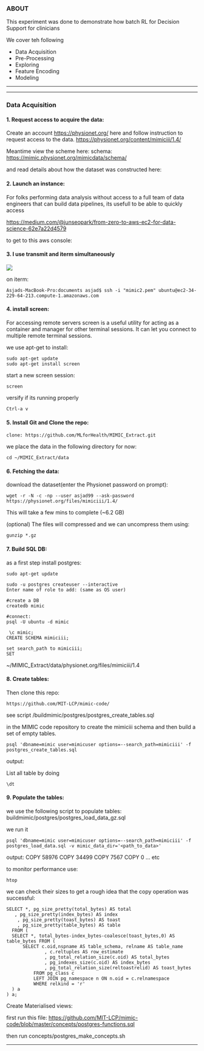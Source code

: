 ### ABOUT 

This experiment was done to demonstrate how batch RL for Decision Support for clinicians 

We cover teh following 


- Data Acquisition 
- Pre-Processing 
- Exploring 
- Feature Encoding
- Modeling 
----------------------------------------------------
----------------------------------------------------

### Data Acquisition 


#### 1. Request access to acquire the data:

Create an account https://physionet.org/ here and follow instruction to request access to the data. https://physionet.org/content/mimiciii/1.4/

Meantime view the scheme here: schema: https://mimic.physionet.org/mimicdata/schema/

and read details about how the dataset was constructed here: 


#### 2. Launch an instance: 
For folks performing data analysis without access to a full team of data engineers that can build data pipelines, its usefull to be able to quickly access 


https://medium.com/@junseopark/from-zero-to-aws-ec2-for-data-science-62e7a22d4579


to get to this aws console:


#### 3. I use transmit and iterm simultaneously


![](https://paper-attachments.dropbox.com/s_9C453E0E6A99C23A853A12A22A94087A14951068B3D837D1A2BDE0BFBFDEAD7A_1594289590617_Screen+Shot+2020-07-09+at+8.12.58+pm.png)


on iterm: 


    Asjads-MacBook-Pro:documents asjad$ ssh -i "mimic2.pem" ubuntu@ec2-34-229-64-213.compute-1.amazonaws.com

#### 4.  install screen: 

For accessing remote servers screen is a useful utility for acting as a container and manager for other terminal sessions. It can let you connect to multiple remote terminal sessions. 

we use apt-get to install: 

    sudo apt-get update
    sudo apt-get install screen

start a new screen session:


    screen

versify if its running properly 

    Ctrl-a v


#### 5. Install Git and Clone the repo: 


    clone: https://github.com/MLforHealth/MIMIC_Extract.git

we place the data in the following directory for now: 


    cd ~/MIMIC_Extract/data 


#### 6. Fetching the data: 

download the dataset(enter the Physionet password on prompt): 


    wget -r -N -c -np --user asjad99 --ask-password https://physionet.org/files/mimiciii/1.4/

This will take a few mins to complete (~6.2 GB)

(optional) The files will compressed and we can uncompress them using: 


    gunzip *.gz



#### 7. Build SQL DB: 

as a first step install postgres: 


    sudo apt-get update
    
    sudo -u postgres createuser --interactive
    Enter name of role to add: (same as OS user)
    
    #create a DB
    createdb mimic
    
    #connect:
    psql -U ubuntu -d mimic
    
     \c mimic;
    CREATE SCHEMA mimiciii;
    
    set search_path to mimiciii;
    SET
    

~/MIMIC_Extract/data/physionet.org/files/mimiciii/1.4



#### 8. Create tables: 

Then clone this repo:


    https://github.com/MIT-LCP/mimic-code/

see  script /buildmimic/postgres/postgres_create_tables.sql

 in the MIMIC code repository to create the mimiciii schema and then build a set of empty tables.


    psql 'dbname=mimic user=mimicuser options=--search_path=mimiciii' -f postgres_create_tables.sql

output: 

List all table by doing 


    \dt


#### 9. Populate the tables: 

we use the following script to populate tables: buildmimic/postgres/postgres_load_data_gz.sql

we run it 


    psql 'dbname=mimic user=mimicuser options=--search_path=mimiciii' -f postgres_load_data.sql -v mimic_data_dir='<path_to_data>'

output: 
COPY 58976
COPY 34499
COPY 7567
COPY 0
... etc

to monitor performance use:


    htop



we can check their sizes to get a rough idea that the copy operation was successful: 


    SELECT *, pg_size_pretty(total_bytes) AS total 
       , pg_size_pretty(index_bytes) AS index
        , pg_size_pretty(toast_bytes) AS toast
        , pg_size_pretty(table_bytes) AS table
      FROM (
      SELECT *, total_bytes-index_bytes-coalesce(toast_bytes,0) AS table_bytes FROM (
          SELECT c.oid,nspname AS table_schema, relname AS table_name
                  , c.reltuples AS row_estimate
                  , pg_total_relation_size(c.oid) AS total_bytes
                  , pg_indexes_size(c.oid) AS index_bytes
                  , pg_total_relation_size(reltoastrelid) AS toast_bytes
              FROM pg_class c
              LEFT JOIN pg_namespace n ON n.oid = c.relnamespace
              WHERE relkind = 'r'
      ) a
    ) a;
Create Materialised views: 

 
 first run this file: 
 https://github.com/MIT-LCP/mimic-code/blob/master/concepts/postgres-functions.sql
 
 then run 
concepts/postgres_make_concepts.sh 

----------------------------------------------------

